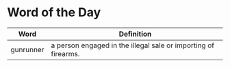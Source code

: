 # Word of the Day

|Word|Definition|
|---|---|
|gunrunner|a person engaged in the illegal sale or importing of firearms.|